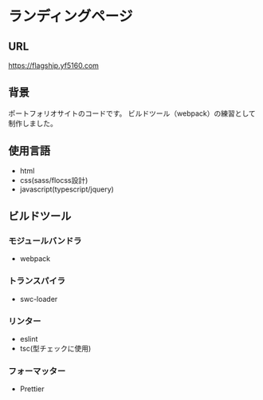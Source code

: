 # ランディングページ
## URL
https://flagship.yf5160.com

## 背景
ポートフォリオサイトのコードです。
ビルドツール（webpack）の練習として制作しました。

## 使用言語
- html
- css(sass/flocss設計)
- javascript(typescript/jquery)

## ビルドツール
### モジュールバンドラ
  - webpack

### トランスパイラ
  - swc-loader

### リンター
- eslint
- tsc(型チェックに使用)

### フォーマッター
- Prettier



